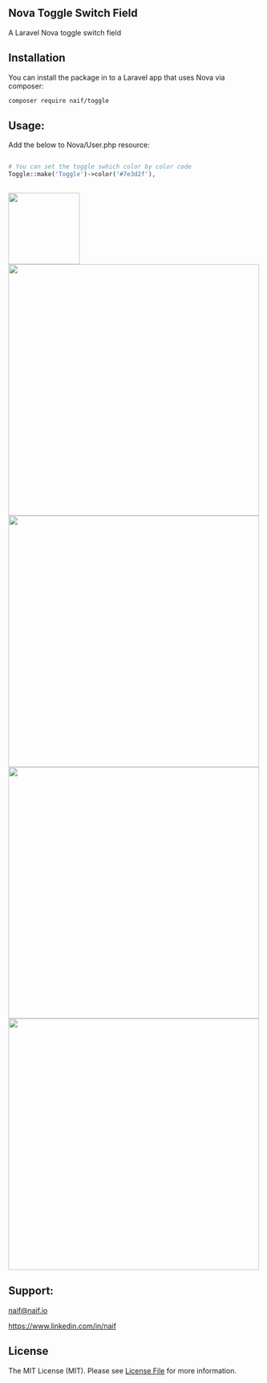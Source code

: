 ## Nova Toggle Switch Field

A Laravel Nova toggle switch field
## Installation

You can install the package in to a Laravel app that uses Nova via composer:

```bash
composer require naif/toggle
```

## Usage:
Add the below to Nova/User.php resource:

```php

# You can set the toggle swhich color by color code
Toggle::make('Toggle')->color('#7e3d2f'),
         
```

<img src="https://github.com/naifalshaye/toggle-switch/blob/master/screenshots/colors.png" width="142">

<img src="https://raw.githubusercontent.com/naifalshaye/toggle-switch/master/screenshots/image1.png" width="500">

<img src="https://raw.githubusercontent.com/naifalshaye/toggle-switch/master/screenshots/image2.png" width="500">

<img src="https://raw.githubusercontent.com/naifalshaye/toggle-switch/master/screenshots/image3.png" width="500">

<img src="https://raw.githubusercontent.com/naifalshaye/toggle-switch/master/screenshots/image4.png" width="500">

## Support:
naif@naif.io

https://www.linkedin.com/in/naif

## License

The MIT License (MIT). Please see [License File](LICENSE.md) for more information.
